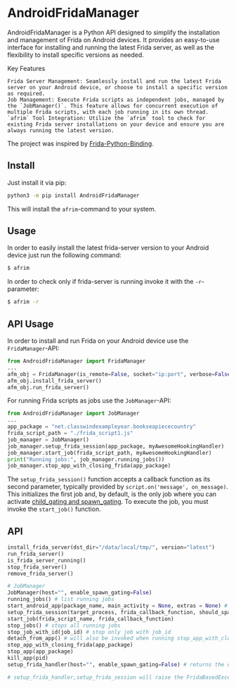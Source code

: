 # AndroidFridaManager

AndroidFridaManager is a Python API designed to simplify the installation and management of Frida on Android devices. It provides an easy-to-use interface for installing and running the latest Frida server, as well as the flexibility to install specific versions as needed.

Key Features

    Frida Server Management: Seamlessly install and run the latest Frida server on your Android device, or choose to install a specific version as required.
    Job Management: Execute Frida scripts as independent jobs, managed by the `JobManager()`. This feature allows for concurrent execution of multiple Frida scripts, with each job running in its own thread.
    `afrim` Tool Integration: Utilize the `afrim` tool to check for existing Frida server installations on your device and ensure you are always running the latest version.


The project was inspired by [Frida-Python-Binding](https://github.com/Mind0xP/Frida-Python-Binding/tree/master).

## Install

Just install it via pip:
```bash
python3 -m pip install AndroidFridaManager
```

This will install the `afrim`-command to your system.

## Usage

In order to easily install the latest frida-server version to your Android device just run the following command:

```bash
$ afrim 
```


In order to check only if frida-server is running invoke it with the `-r`-parameter:

```bash
$ afrim -r
```


## API Usage

In order to install and run Frida on your Android device use the `FridaManager`-API:
```python
from AndroidFridaManager import FridaManager
...
afm_obj = FridaManager(is_remote=False, socket="ip:port", verbose=False, frida_install_dst="/data/local/tmp/")
afm_obj.install_frida_server()
afm_obj.run_frida_server()
```

For running Frida scripts as jobs use the `JobManager`-API:
```python
from AndroidFridaManager import JobManager
...
app_package = "net.classwindexampleyear.bookseapiececountry"
frida_script_path = "./frida_script1.js"
job_manager = JobManager()
job_manager.setup_frida_session(app_package, myAwesomeHookingHandler)
job_manager.start_job(frida_script_path, myAwesomeHookingHandler)
print("Running jobs:", job_manager.running_jobs())
job_manager.stop_app_with_closing_frida(app_package)
``` 

The `setup_frida_session()` function accepts a callback function as its second parameter, typically provided by `script.on('message', on_message)`. This initializes the first job and, by default, is the only job where you can activate [child_gating and spawn_gating](https://frida.re/news/#child-gating). To execute the job, you must invoke the `start_job()` function.

## API

```python
install_frida_server(dst_dir="/data/local/tmp/", version="latest")
run_frida_server()
is_frida_server_running()
stop_frida_server()
remove_frida_server()

# JobManager
JobManager(host="", enable_spawn_gating=False)
running_jobs() # list running jobs
start_android_app(package_name, main_activity = None, extras = None) # returns the PID of the start app
setup_frida_session(target_process, frida_callback_function, should_spawn=True,foreground=False)
start_job(frida_script_name, frida_callback_function)
stop_jobs() # stops all running jobs
stop_job_with_id(job_id) # stop only job with job_id
detach_from_app() # will also be invoked when running stop_app_with_closing_frida()
stop_app_with_closing_frida(app_package)
stop_app(app_package)
kill_app(pid)
setup_frida_handler(host="", enable_spawn_gating=False) # returns the device object and is used by setup_frida_session()

# setup_frida_handler,setup_frida_session will raise the FridaBasedException(Exception). Ensure to handle it
```
